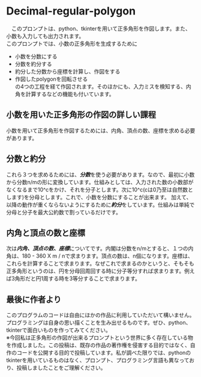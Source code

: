 # Decimal-regular-polygon
　このプロンプトは、python、tkinterを用いて正多角形を作図します。また、小数も入力しても出力されます。
　
  <br>このプロンプトでは、小数の正多角形を生成するために
 - 小数を分数にする
 - 分数を約分する
 - 約分した分数から座標を計算し、作図をする
 - 作図したpolygonを回転させる
 <br>の4つの工程を経て作図されます。そのほかにも、入力ミスを検知する、内角を計算するなどの機能も付いています。
## 小数を用いた正多角形の作図の詳しい課程
小数を用いて正多角形を作図するためには、内角、頂点の数、座標を求める必要があります。
## 分数と約分
これら３つを求めるためには、***分数***を使う必要があります。なので、最初に小数から分数n/mの形に変換しています。仕組みとしては、入力された数の小数部がなくなるまで10^cをかけ、それを分子とします。次に10^c(cは0乃至は自然数とします)を分母とします。これで、小数を分数にすることが出来ます。
加えて、以降の動作が重くならないようにするために***約分***をしています。仕組みは単純で分母と分子を最大公約数で割っているだけです。
## 内角と頂点の数と座標
次は***内角、頂点の数、座標***についてです。内閣は分数をn/mとすると、１つの内角は、180 - 360 X m / nで求まります。頂点の数は、n個になります。座標は、これらを計算することで求まります。なぜこれで求まるのかというと、そもそも正多角形というのは、円を分母回周回する時に分子等分すれば求まります。例えば3角形だと円1周する時を3等分することで求まります。
## 最後に作者より
このプログラムのコードは自由にほかの作品に利用していただいて構いません。プログラミングは自身の思い描くことを生み出せるものです。ぜひ、python、tkinterで面白いものを作ってみてください。<br>※今回私は正多角形の作図が出来るプロンプトという世界に多く存在している物を作成しました。この投稿は、既存の作品の著作権を侵害する目的ではなく、自作のコードを公開する目的で投稿しています。私が調べた限りでは、pythonのtkinterを用いているものはなく、プロンプト、プログラミング言語も異なっており、投稿しましたことをご理解ください。
